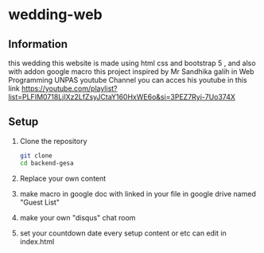 # wedding-web

## Information
this wedding this website is made using html css and bootstrap 5 , and also with addon google macro this project inspired by Mr Sandhika galih in Web Programming UNPAS youtube Channel you can acces his youtube in this link https://youtube.com/playlist?list=PLFIM0718LjIXz2LfZsyJCtaY160HxWE6o&si=3PEZ7Ryi-7Uo374X 

## Setup

1. Clone the repository

    ```bash
    git clone 
    cd backend-gesa
    ```

2. Replace your own content
3. make macro in google doc with linked in your file in google drive named "Guest List"
4. make your own "disqus" chat room
5. set your countdown date
every setup content or etc can edit in index.html 

   

